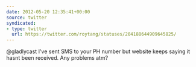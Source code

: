 ```yaml
---
date: 2012-05-20 12:35:41+00:00
source: twitter
syndicated:
- type: twitter
  url: https://twitter.com/roytang/statuses/204188644909645825/
---
```


@gladlycast I've sent SMS to your PH number but website keeps saying it hasnt been received. Any problems atm?